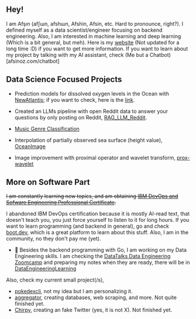 ## Hey!

<!--
**Afsinoz/Afsinoz** is a ✨ _special_ ✨ repository because its `README.md` (this file) appears on your GitHub profile.

Here are some ideas to get you started:

- 🔭 I’m currently working on ...
- 🌱 I’m currently learning ...
- 👯 I’m looking to collaborate on ...
- 🤔 I’m looking for help with ...
- 💬 Ask me about ...
- 📫 How to reach me: ...
- 😄 Pronouns: ...
- ⚡ Fun fact: ...
-->

I am Afşın (afʃɯn, afshɯn, Afshin, Afsin, etc. Hard to pronounce, right?). I defined myself as a data scientist/engineer focusing on backend engineering. Also, I am interested in machine learning and deep learning (Which is a bit general, but meh). Here is my [website](https://afsinoz.github.io/) (Not updated for a long time :D) if you want to get more information. If you want to learn about my project by talking with my AI assistant, check (Me but a Chatbot)[afsinoz.com/chatbot]

## Data Science Focused Projects

- Prediction models for dissolved oxygen levels in the Ocean with [NewAtlantis](https://www.newatlantis.io/); if you want to check, here is the [link](https://github.com/new-atlantis-labs/na-erdos-fellows-monorepo).

- Created an LLMs pipeline with open Reddit data to answer your questions by only posting on Reddit, [RAG_LLM_Reddit](https://github.com/Afsinoz/RAG_LLM_Reddit).

- [Music Genre Classification](https://github.com/AzizABG/music-genre-classification)

- Interpolation of partially observed sea surface (height value), [OceanImage](https://github.com/Afsinoz/OceanImage)

- Image improvement with proximal operator and wavelet transform, [prox-wavelet](https://github.com/Afsinoz/prox-wavelet)

## More on Software Part

~~I am constantly learning new topics, and am obtaining [IBM DevOps and Sofware Engineering Professional Certificate](https://www.coursera.org/professional-certificates/devops-and-software-engineering?).~~

I abandoned IBM DevOps certification because it is mostly AI-read text, that doesn't teach you, you just force yourself to listen to it for long hours. If you want to learn programming (and backend in general), go and check [boot.dev](boot.dev), which is a great platform to learn about this stuff. Also, I am in the community, no they don't pay me (yet).

- 🌱 Besides the backend programming with Go, I am working on my Data Engineering skills. I am checking the [DataTalks Data Engineering Zoomcamp](https://github.com/DataTalksClub/data-engineering-zoomcamp) and preparing my notes when they are ready, there will be in [DataEngineeringLearning](https://github.com/Afsinoz/DataEngineeringLearning)

Also, check my current small project(/s),
- [pokedexcli](https://github.com/Afsinoz/pokedexcli), not my idea but I am personalizing it.
- [aggregator](https://github.com/Afsinoz/aggregator), creating databases, web scraping, and more. Not quite finished yet.
- [Chirpy](https://github.com/Afsinoz/Chirpy), creating an fake Twitter (yes, it is not X). Not finished yet.

